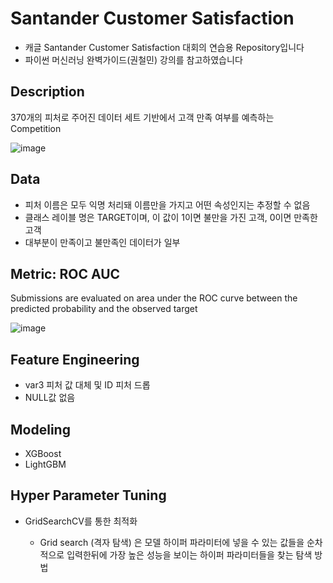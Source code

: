 # Santander Customer Satisfaction

* 캐글 Santander Customer Satisfaction 대회의 연습용 Repository입니다
* 파이썬 머신러닝 완벽가이드(권철민) 강의를 참고하였습니다


## Description

370개의 피처로 주어진 데이터 세트 기반에서 고객 만족 여부를 예측하는 Competition

![image](https://user-images.githubusercontent.com/67913569/131330421-2ba8a012-dff2-4828-893e-a4e0d0375429.png)


## Data

* 피처 이름은 모두 익명 처리돼 이름만을 가지고 어떤 속성인지는 추정할 수 없음
* 클래스 레이블 명은 TARGET이며, 이 값이 1이면 불만을 가진 고객, 0이면 만족한 고객
* 대부분이 만족이고 불만족인 데이터가 일부

## Metric: ROC AUC

Submissions are evaluated on area under the ROC curve between the predicted probability and the observed target

![image](https://user-images.githubusercontent.com/67913569/127975670-b2af66df-4bc0-4a5e-877f-72448a29daaf.png)

## Feature Engineering

* var3 피처 값 대체 및 ID 피처 드롭
* NULL값 없음

## Modeling

* XGBoost
* LightGBM
  
## Hyper Parameter Tuning

* GridSearchCV를 통한 최적화
  
  - Grid search (격자 탐색) 은 모델 하이퍼 파라미터에 넣을 수 있는 값들을 순차적으로 입력한뒤에 가장 높은 성능을 보이는 하이퍼 파라미터들을 찾는 탐색 방법
